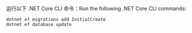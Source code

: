 
<span data-ttu-id="312ce-101">运行以下 .NET Core CLI 命令：</span><span class="sxs-lookup"><span data-stu-id="312ce-101">Run the following .NET Core CLI commands:</span></span>

```dotnetcli
dotnet ef migrations add InitialCreate
dotnet ef database update
```

